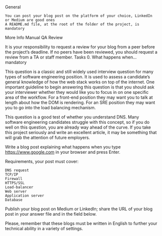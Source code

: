 General

    You can post your blog post on the platform of your choice, LinkedIn or Medium are good ones
    A README.md file, at the root of the folder of the project, is mandatory

More Info
Manual QA Review

It is your responsibility to request a review for your blog from a peer before the project’s deadline. If no peers have been reviewed, you should request a review from a TA or staff member.
Tasks
0. What happens when...
mandatory

This question is a classic and still widely used interview question for many types of software engineering position. It is used to assess a candidate’s general knowledge of how the web stack works on top of the internet. One important guideline to begin answering this question is that you should ask your interviewer whether they would like you to focus in on one specific area of the workflow. For a front-end position they may want you to talk at length about how the DOM is rendering. For an SRE position they may want you to go into the load balancing mechanism.

This question is a good test of whether you understand DNS. Many software engineering candidates struggle with this concept, so if you do well on this question, you are already way ahead of the curve. If you take this project seriously and write an excellent article, it may be something that will grab the attention of future employers.

Write a blog post explaining what happens when you type https://www.google.com in your browser and press Enter.

Requirements, your post must cover:

    DNS request
    TCP/IP
    Firewall
    HTTPS/SSL
    Load-balancer
    Web server
    Application server
    Database

Publish your blog post on Medium or LinkedIn; share the URL of your blog post in your answer file and in the field below.

Please, remember that these blogs must be written in English to further your technical ability in a variety of settings.

